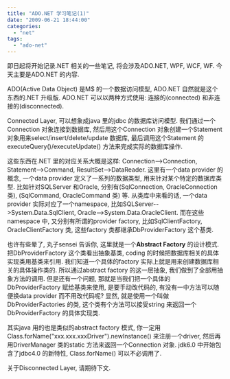 ```yaml
---
title: "ADO.NET 学习笔记(1)"
date: "2009-06-21 18:44:00"
categories: 
  - "net"
tags: 
  - "ado-net"
---
```


即日起将开始记录.NET 相关的一些笔记, 将会涉及ADO.NET, WPF, WCF, WF. 今天主要是ADO.NET 的内容.

ADO(Active Data Object) 是M$ 的一个数据访问模型, ADO.NET 自然就是这个东西的.NET 升级版. ADO.NET 可以以两种方式使用: 连接的(connected) 和非连接的(disconnected).

Connected Layer, 可以想象成java 里的jdbc 的数据库访问模型. 我们通过一个Connection 对象连接到数据库, 然后用这个Connection 对象创建一个Statement 对象用来select/insert/delete/update 数据库, 最后调用这个Statement 的executeQuery()/executeUpdate() 方法来完成实际的数据库操作.

这些东西在.NET 里的对应关系大概是这样: Connection-->Connection, Statement-->Command, ResultSet-->DataReader. 这里有一个data provider 的概念, 一个data provider 定义了一系列的数据类型, 用来针对某个特定的数据库类型. 比如针对SQLServer 和Oracle, 分别有(SqlConnection, OracleConnection 类), (SqlCommand, OracleCommand 类) 等. 从类库中来看的话, 一个data provider 实际对应了一个namespace, 比如SQLServer-->System.Data.SqlClient, Oracle-->System.Data.OracleClient. 而在这些namespace 中, 又分别有所谓的provider factory, 比如SqlClientFactory, OracleClientFactory 类, 这些factory 类都继承DbProviderFactory 这个基类.

也许有些晕了, 丸子sensei 告诉你, 这里就是一个**Abstract Factory** 的设计模式. 把DbProviderFactory 这个类看出抽象基类, coding 的时候把数据库相关的具体实现类用基类来引用. 我们知道一个具体的factory 实际上就是用来创建数据库相关的具体操作类的. 所以通过abstract factory 的这一层抽象, 我们做到了全部用抽象方法的调用. 但是还有一个问题, 那就是当我们把一个具体的DbProviderFactory 赋给基类来使用, 是要手动改代码的, 有没有一中方法可以随便换data provider 而不用改代码呢? 显然, 就是使用一个叫做DbProviderFactories 的类, 这个类有个方法可以接受string 来返回一个DbProviderFactory 的具体实现类.

其实java 用的也是类似的abstract factory 模式, 你一定用 Class.forName("xxx.xxx.xxxDriver").newInstance() 来注册一个driver, 然后再用DriverManager 类的static 方法来返回一个Connection 对象. jdk6.0 中开始包含了jdbc4.0 的新特性, Class.forName() 可以不必调用了.

关于Disconnected Layer, 请期待下文.
